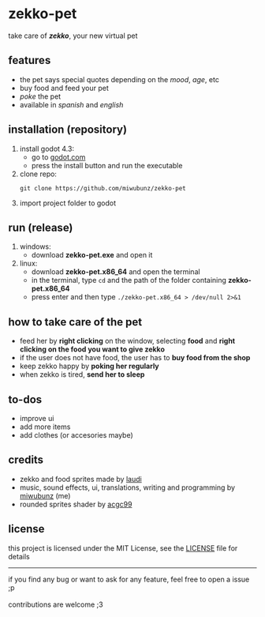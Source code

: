 # zekko-pet
take care of ***zekko***, your new virtual pet

## features
- the pet says special quotes depending on the *mood*, *age*, etc
- buy food and feed your pet
- *poke* the pet
- available in *spanish* and *english*

## installation (repository)
1. install godot 4.3:
   - go to [godot.com](https://godotengine.org/)
   - press the install button and run the executable
2. clone repo:
   ```
   git clone https://github.com/miwubunz/zekko-pet
4. import project folder to godot

## run (release)
1. windows:
   - download **zekko-pet.exe** and open it
2. linux:
   - download **zekko-pet.x86_64** and open the terminal
   - in the terminal, type ```cd``` and the path of the folder containing **zekko-pet.x86_64**
   - press enter and then type ```./zekko-pet.x86_64 > /dev/null 2>&1```

## how to take care of the pet
- feed her by **right clicking** on the window, selecting **food** and **right clicking on the food you want to give zekko**
- if the user does not have food, the user has to **buy food from the shop**
- keep zekko happy by **poking her regularly**
- when zekko is tired, **send her to sleep**

## to-dos
- improve ui
- add more items
- add clothes (or accesories maybe)

## credits
- zekko and food sprites made by [laudi](https://x.com/laudi122)
- music, sound effects, ui, translations, writing and programming by [miwubunz](https://github.com/miwubunz) (me)
- rounded sprites shader by [acgc99](https://godotshaders.com/author/acgc99)



## license
this project is licensed under the MIT License, see the [LICENSE](LICENSE) file for details

<hr>

if you find any bug or want to ask for any feature, feel free to open a issue ;p\
\
contributions are welcome ;3
